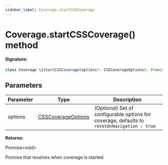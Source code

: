 ```yaml
---
sidebar_label: Coverage.startCSSCoverage
---
```


# Coverage.startCSSCoverage() method

#### Signature:

```typescript
class Coverage \{startCSSCoverage(options?: CSSCoverageOptions): Promise<void>;\}
```

## Parameters

| Parameter | Type                                                    | Description                                                                                              |
| --------- | ------------------------------------------------------- | -------------------------------------------------------------------------------------------------------- |
| options   | [CSSCoverageOptions](./puppeteer.csscoverageoptions.md) | _(Optional)_ Set of configurable options for coverage, defaults to <code>resetOnNavigation : true</code> |

**Returns:**

Promise&lt;void&gt;

Promise that resolves when coverage is started.
